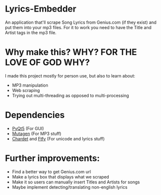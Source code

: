 # Lyrics-Embedder

An application that'll scrape Song Lyrics from Genius.com (if they exist) and put them into your mp3 files. For it to work you need to have the Title and Artist tags in the mp3 file. 

# Why make this? WHY? FOR THE LOVE OF GOD WHY?

I made this project mostly for person use, but also to learn about: 
* MP3 manipulation
* Web scraping
* Trying out multi-threading as opposed to multi-processing

# Dependencies
* [PyQt5](https://pypi.python.org/pypi/PyQt5) (For GUI)
* [Mutagen](https://mutagen.readthedocs.io/en/latest/) (For MP3 stuff)
* [Chardet](https://pypi.python.org/pypi/chardet) and [Ftfy](https://github.com/LuminosoInsight/python-ftfy) (For unicode and lyrics stuff)

# Further improvements:
* Find a better way to get Genius.com url 
* Make a lyrics box that displays what we scraped
* Make it so users can manually insert Titles and Artists for songs 
* Maybe implement detecting/translating non-english lyrics

